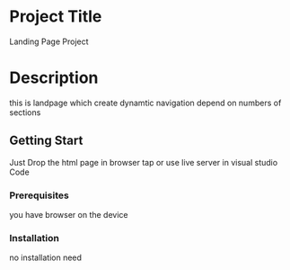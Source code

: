 # Project Title
Landing Page Project

# Description
this is landpage which create dynamtic navigation depend on numbers of sections

## Getting Start
Just Drop the html page in browser tap or use live server in visual studio Code 

### Prerequisites
you have browser on the device

### Installation
no installation need



